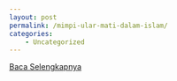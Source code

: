 ```yaml
---
layout: post
permalink: /mimpi-ular-mati-dalam-islam/
categories:
    - Uncategorized
---
```


[Baca Selengkapnya](/02)